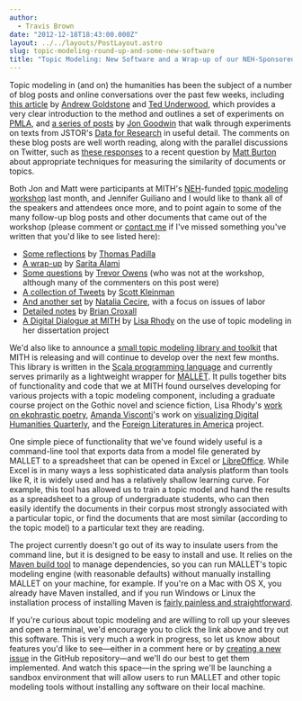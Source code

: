 ```yaml
---
author:
  - Travis Brown
date: "2012-12-18T18:43:00.000Z"
layout: ../../layouts/PostLayout.astro
slug: topic-modeling-round-up-and-some-new-software
title: "Topic Modeling: New Software and a Wrap-up of our NEH-Sponsored Workshop"
---
```


Topic modeling in (and on) the humanities has been the subject of a number of blog posts and online conversations over the past few weeks, including [this article](http://tedunderwood.com/2012/12/14/what-can-topic-models-of-pmla-teach-us-about-the-history-of-literary-scholarship/) by [Andrew Goldstone](http://andrewgoldstone.com/) and [Ted Underwood](http://tedunderwood.com/), which provides a very clear introduction to the method and outlines a set of experiments on [PMLA](http://www.mla.org/pmla), and [a series of posts](http://www.jgoodwin.net/?cat=20) by [Jon Goodwin](http://www.jgoodwin.net/) that walk through experiments on texts from JSTOR's [Data for Research](http://dfr.jstor.org/) in useful detail. The comments on these blog posts are well worth reading, along with the parallel discussions on Twitter, such as [these responses](http://storify.com/travisbrown/distance-measures-for-topic-modeling) to a recent question by [Matt Burton](http://www.si.umich.edu/people/matt-burton) about appropriate techniques for measuring the similarity of documents or topics.

Both Jon and Matt were participants at MITH's [NEH](http://www.neh.gov/divisions/odh)-funded [topic modeling workshop](http://mith.umd.edu/topicmodeling/) last month, and Jennifer Guiliano and I would like to thank all of the speakers and attendees once more, and to point again to some of the many follow-up blog posts and other documents that came out of the workshop (please comment or [contact me](https://twitter.com/travisbrown) if I've missed something you've written that you'd like to see listed here):

- [Some reflections](http://www.thomaspadilla.org/2012/11/05/aybabtu/) by [Thomas Padilla](https://twitter.com/thomasgpadilla)
- [A wrap-up](http://www.saritaalami.com/2012/11/04/on-the-topic-of-topic-modeling-nehmith-workshop-wrap-up/) by [Sarita Alami](https://twitter.com/sarita__alami)
- [Some questions](http://www.trevorowens.org/2012/11/discovery-and-justification-are-different-notes-on-sciencing-the-humanities/) by [Trevor Owens](https://twitter.com/tjowens) (who was not at the workshop, although many of the commenters on this post were)
- [A collection of Tweets](http://storify.com/sekleinman/dh-topic-modeling-seminar) by [Scott Kleinman](https://twitter.com/sekleinman)
- [And another set](http://storify.com/ncecire/adding-the-human-touch-to-lda-with-automatized-cas) by [Natalia Cecire](https://twitter.com/ncecire), with a focus on issues of labor
- [Detailed notes](https://docs.google.com/document/d/1Tl2WHhCvORnOXr0dk7VXHSCRc2uUAW4Be9dLlgH4s6A/edit#heading=h.15jvohj1gl5n) by [Brian Croxall](https://twitter.com/briancroxall)
- [A Digital Dialogue at MITH](http://mith.umd.edu/dialogues/lisa-rhody-revising-ekphrasis-telling-the-sister-arts-story-through-topic-modeling-and-network-analysis/) by [Lisa Rhody](https://twitter.com/lmrhody) on the use of topic modeling in her dissertation project

We'd also like to announce a [small topic modeling library and toolkit](https://github.com/umd-mith/topic-modeling) that MITH is releasing and will continue to develop over the next few months. This library is written in the [Scala programming language](http://www.scala-lang.org/) and currently serves primarily as a lightweight wrapper for [MALLET](http://mallet.cs.umass.edu/). It pulls together bits of functionality and code that we at MITH found ourselves developing for various projects with a topic modeling component, including a graduate course project on the Gothic novel and science fiction, Lisa Rhody's [work on ekphrastic poetry](http://mith.umd.edu/research/review-revise-requery/), [Amanda Visconti](http://www.literaturegeek.com)'s work on [visualizing Digital Humanities Quarterly](http://digitalliterature.net/viewDHQ/), and the [Foreign Literatures in America](http://mith.umd.edu/research/fla/) project.

One simple piece of functionality that we've found widely useful is a command-line tool that exports data from a model file generated by MALLET to a spreadsheet that can be opened in Excel or [LibreOffice](http://www.libreoffice.org/). While Excel is in many ways a less sophisticated data analysis platform than tools like R, it is widely used and has a relatively shallow learning curve. For example, this tool has allowed us to train a topic model and hand the results as a spreadsheet to a group of undergraduate students, who can then easily identify the documents in their corpus most strongly associated with a particular topic, or find the documents that are most similar (according to the topic model) to a particular text they are reading.

The project currently doesn't go out of its way to insulate users from the command line, but it is designed to be easy to install and use. It relies on the [Maven build tool](http://maven.apache.org/) to manage dependencies, so you can run MALLET's topic modeling engine (with reasonable defaults) without manually installing MALLET on your machine, for example. If you're on a Mac with OS X, you already have Maven installed, and if you run Windows or Linux the installation process of installing Maven is [fairly painless and straightforward](http://maven.apache.org/guides/getting-started/maven-in-five-minutes.html).

If you're curious about topic modeling and are willing to roll up your sleeves and open a terminal, we'd encourage you to click the link above and try out this software. This is very much a work in progress, so let us know about features you'd like to see—either in a comment here or by [creating a new issue](https://github.com/umd-mith/topic-modeling/issues) in the GitHub repository—and we'll do our best to get them implemented. And watch this space—in the spring we'll be launching a sandbox environment that will allow users to run MALLET and other topic modeling tools without installing any software on their local machine.
